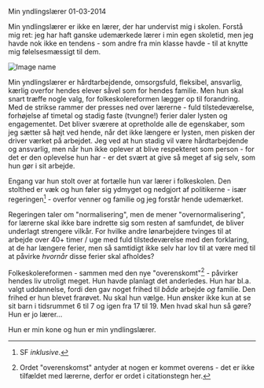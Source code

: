 Min yndlingsl&aelig;rer
01-03-2014


Min yndlingslærer er ikke en lærer, der har undervist mig i skolen. Forstå mig ret: jeg har haft ganske udemærkede lærer i min egen skoletid, men jeg havde nok ikke en tendens - som andre fra min klasse havde - til at knytte mig følelsesmæssigt til dem. 

![ Image name ](/static/20140222_yndlings_laerer.png)

Min yndlingslærer er hårdtarbejdende, omsorgsfuld, fleksibel, ansvarlig, kærlig overfor hendes elever såvel som for hendes familie. Men hun skal snart træffe nogle valg, for folkeskolereformen lægger op til forandring. Med de strikse rammer der presses ned over lærerne - fuld tilstedeværelse, forhøjelse af timetal og stadig faste (tvungne!) ferier daler lysten og engagementet. Det bliver sværere at opretholde alle de egenskaber, som jeg sætter så højt ved hende, når det ikke længere er lysten, men pisken der driver værket på arbejdet. Jeg ved at hun stadig vil være hårdtarbejdende og ansvarlig, men når hun ikke oplever at blive respekteret som person - for det er den oplevelse hun har - er det svært at give så meget af sig selv, som hun gør i sit arbejde.

Engang var hun stolt over at fortælle hun var lærer i folkeskolen. Den stolthed er væk og hun føler sig ydmyget og nedgjort af politikerne - især regeringen[^1] - overfor venner og familie og jeg forstår hende udemærket.

Regeringen taler om "normalisering", men de mener "overnormalisering", for lærerne skal ikke bare indrette sig som resten af samfundet, de bliver underlagt strengere vilkår. For hvilke andre lønarbejdere tvinges til at arbejde over 40+ timer / uge med fuld tilstedeværelse med den forklaring, at de har længere ferier, men så samtidigt ikke selv har lov til at være med til at påvirke *hvornår* disse ferier skal afholdes?

Folkeskolereformen - sammen med den nye "overenskomt"[^2] - påvirker hendes liv utroligt meget. Hun havde planlagt det anderledes. Hun har bl.a. valgt uddannelse, fordi den gav noget frihed til *både* arbejde *og* familie. Den frihed er hun blevet frarøvet. Nu skal hun vælge. Hun ønsker ikke kun at se sit barn i tidsrummet 6 til 7 og igen fra 17 til 19. Men hvad skal hun så gøre? Hun er jo lærer...

Hun er min kone og hun er min yndlingslærer.

[^1]: SF *inklusive*.
[^2]: Ordet "overenskomst" antyder at nogen er kommet overens - det er ikke tilfældet med lærerne, derfor er ordet i citationstegn her.
